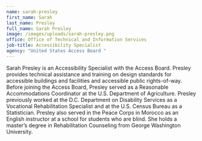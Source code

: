 ```yaml
---
name: sarah-presley
first_name: Sarah
last_name: Presley
full_name: Sarah Presley
image: /images/uploads/sarah-presley.png
office: Office of Technical and Information Services
job-title: Accessibility Specialist
agency: "United States Access Board "
---
```

Sarah Presley is an Accessibility Specialist with the Access Board. Presley provides technical assistance and training on design standards for accessible buildings and facilities and accessible public rights-of-way. Before joining the Access Board, Presley served as a Reasonable Accommodations Coordinator at the U.S. Department of Agriculture. Presley previously worked at the D.C. Department on Disability Services as a Vocational Rehabilitation Specialist and at the U.S. Census Bureau as a Statistician. Presley also served in the Peace Corps in Morocco as an English instructor at a school for students who are blind. She holds a master’s degree in Rehabilitation Counseling from George Washington University.
